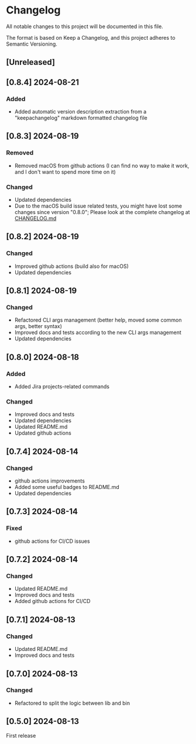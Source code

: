 # Changelog

All notable changes to this project will be documented in this file.

The format is based on Keep a Changelog, and this project adheres to Semantic Versioning.
## [Unreleased]

## [0.8.4] 2024-08-21
### Added
- Added automatic version description extraction from a "keepachangelog" markdown formatted changelog file

## [0.8.3] 2024-08-19
### Removed
- Removed macOS from github actions (I can find no way to make it work, and I don't want to spend more time on it)

### Changed
- Updated dependencies
- Due to the macOS build issue related tests, you might have lost some changes since version "0.8.0"; Please look at the complete changelog at [CHANGELOG.md](https://github.com/ilpanich/jirust-cli/blob/main/CHANGELOG.md)

## [0.8.2] 2024-08-19
### Changed
- Improved github actions (build also for macOS)
- Updated dependencies

## [0.8.1] 2024-08-19
### Changed
- Refactored CLI args management (better help, moved some common args, better syntax)
- Improved docs and tests according to the new CLI args management
- Updated dependencies

## [0.8.0] 2024-08-18
### Added
- Added Jira projects-related commands

### Changed
- Improved docs and tests
- Updated dependencies
- Updated README.md
- Updated github actions

## [0.7.4] 2024-08-14
### Changed
- github actions improvements
- Added some useful badges to README.md
- Updated dependencies

## [0.7.3] 2024-08-14
### Fixed
- github actions for CI/CD issues

## [0.7.2] 2024-08-14
### Changed
- Updated README.md
- Improved docs and tests
- Added github actions for CI/CD

## [0.7.1] 2024-08-13
### Changed
- Updated README.md
- Improved docs and tests

## [0.7.0] 2024-08-13
### Changed
- Refactored to split the logic between lib and bin


## [0.5.0] 2024-08-13
First release
